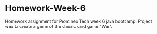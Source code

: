 # Homework-Week-6
Homework assignment for Promineo Tech week 6 java bootcamp. 
Project was to create a game of the classic card game "War".
